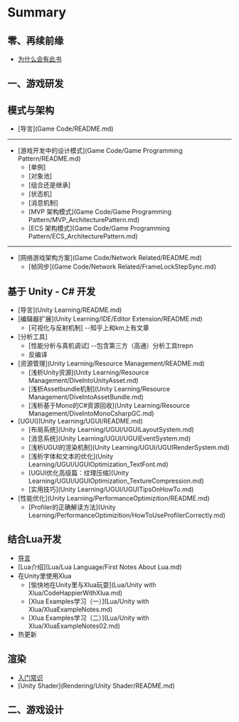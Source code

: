 # Summary

## 零、再续前缘

* [为什么会有此书](README.md)

## 一、游戏研发

## 模式与架构

* [导言](Game Code/README.md)

---

* [游戏开发中的设计模式](Game Code/Game Programming Pattern/README.md)
  * \[单例\]
  * \[对象池\]
  * \[组合还是继承\]
  * \[状态机\]
  * \[消息机制\]
  * [MVP 架构模式](Game Code/Game Programming Pattern/MVP_ArchitecturePattern.md)
  * [ECS 架构模式](Game Code/Game Programming Pattern/ECS_ArchitecturePattern.md)

---

* [网络游戏架构方案](Game Code/Network Related/README.md)
  * [帧同步](Game Code/Network Related/FrameLockStepSync.md)

## 基于 Unity - C\# 开发

* [导言](Unity Learning/README.md)
* [编辑器扩展](Unity Learning/IDE/Editor Extension/README.md)
  * \[可视化与反射机制\]  --知乎上和km上有文章
* \[分析工具\]
  * \[性能分析与真机调试\] --包含第三方（高通）分析工具trepn
  * 反编译
* [资源管理](Unity Learning/Resource Management/README.md)
  * [浅析Unity资源](Unity Learning/Resource Management/DiveIntoUnityAsset.md)
  * [浅析Assetbundle机制](Unity Learning/Resource Management/DiveIntoAssetBundle.md)
  * [浅析基于Mono的C\#资源回收](Unity Learning/Resource Management/DiveIntoMonoCsharpGC.md)
* [UGUI](Unity Learning/UGUI/README.md)
  * [布局系统](Unity Learning/UGUI/UGUILayoutSystem.md)
  * [消息系统](Unity Learning/UGUI/UGUIEventSystem.md)
  * [浅析UGUI的渲染机制](Unity Learning/UGUI/UGUIRenderSystem.md)
  * [浅析字体和文本的优化](Unity Learning/UGUI/UGUIOptimization_TextFont.md)
  * [UGUI优化高级篇：纹理压缩](Unity Learning/UGUI/UGUIOptimization_TextureCompression.md)
  * [实用技巧](Unity Learning/UGUI/UGUITipsOnHowTo.md)
* [性能优化](Unity Learning/PerformanceOptimizition/README.md)
  * [Profiler的正确解读方法](Unity Learning/PerformanceOptimizition/HowToUseProfilerCorrectly.md)

## 结合Lua开发

* [导言](Lua/README.md)
* [Lua介绍](Lua/Lua Language/First Notes About Lua.md)
* 在Unity里使用Xlua
  * [愉快地在Unity里与Xlua玩耍](Lua/Unity with Xlua/CodeHappierWithXlua.md)
  * [Xlua Examples学习（一）](Lua/Unity with Xlua/XluaExampleNotes.md)
  * [Xlua Examples学习（二）](Lua/Unity with Xlua/XluaExampleNotes02.md)
* 热更新

## 渲染

* [入门常识](Rendering/Intro/README.md)
* [Unity Shader](Rendering/Unity Shader/README.md)

## 二、游戏设计

